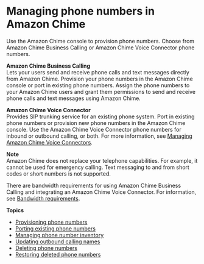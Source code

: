 # Managing phone numbers in Amazon Chime<a name="phone-numbers"></a>

Use the Amazon Chime console to provision phone numbers\. Choose from Amazon Chime Business Calling or Amazon Chime Voice Connector phone numbers\.

**Amazon Chime Business Calling**  
Lets your users send and receive phone calls and text messages directly from Amazon Chime\. Provision your phone numbers in the Amazon Chime console or port in existing phone numbers\. Assign the phone numbers to your Amazon Chime users and grant them permissions to send and receive phone calls and text messages using Amazon Chime\.

**Amazon Chime Voice Connector**  
Provides SIP trunking service for an existing phone system\. Port in existing phone numbers or provision new phone numbers in the Amazon Chime console\. Use the Amazon Chime Voice Connector phone numbers for inbound or outbound calling, or both\. For more information, see [Managing Amazon Chime Voice Connectors](voice-connectors.md)\.

**Note**  
Amazon Chime does not replace your telephone capabilities\. For example, it cannot be used for emergency calling\. Text messaging to and from short codes or short numbers is not supported\. 

There are bandwidth requirements for using Amazon Chime Business Calling and integrating an Amazon Chime Voice Connector\. For information, see [Bandwidth requirements](network-config.md#bandwidth)\.

**Topics**
+ [Provisioning phone numbers](provision-phone.md)
+ [Porting existing phone numbers](porting.md)
+ [Managing phone number inventory](phone-inventory.md)
+ [Updating outbound calling names](calling-name.md)
+ [Deleting phone numbers](delete-phone.md)
+ [Restoring deleted phone numbers](restore-phone.md)